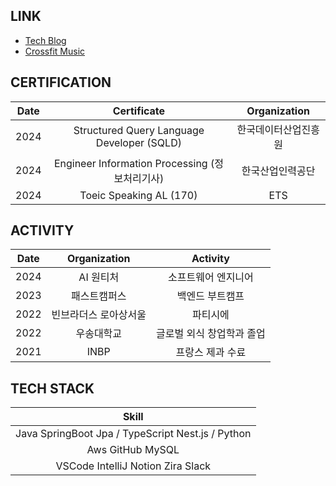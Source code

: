 ## LINK
- [Tech Blog](https://medium.com/@jaegeunsong97)
- [Crossfit Music](https://www.youtube.com/watch?v=0V3LwNtZxM4)

## CERTIFICATION
|Date|Certificate|Organization|
|:---:|:---:|:---:|
|2024|Structured Query Language Developer (SQLD)|한국데이터산업진흥원|
|2024|Engineer Information Processing (정보처리기사)|한국산업인력공단|
|2024|Toeic Speaking AL (170)|ETS|

## ACTIVITY

|Date|Organization|Activity|
|:---:|:---:|:---:|
|2024|AI 원티처|소프트웨어 엔지니어|
|2023|패스트캠퍼스|백엔드 부트캠프|
|2022|빈브라더스 로아상서울|파티시에|
|2022|우송대학교|글로벌 외식 창업학과 졸업|
|2021|INBP|프랑스 제과 수료|

## TECH STACK
|Skill|
|:---:|
|Java SpringBoot Jpa / TypeScript Nest.js / Python|
|Aws GitHub MySQL|
|VSCode IntelliJ Notion Zira Slack|
